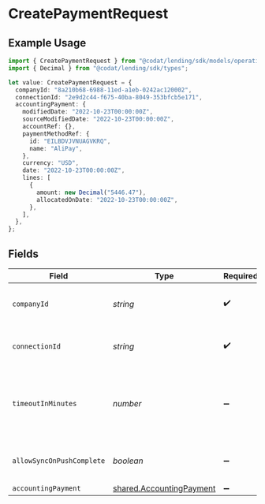 # CreatePaymentRequest

## Example Usage

```typescript
import { CreatePaymentRequest } from "@codat/lending/sdk/models/operations";
import { Decimal } from "@codat/lending/sdk/types";

let value: CreatePaymentRequest = {
  companyId: "8a210b68-6988-11ed-a1eb-0242ac120002",
  connectionId: "2e9d2c44-f675-40ba-8049-353bfcb5e171",
  accountingPayment: {
    modifiedDate: "2022-10-23T00:00:00Z",
    sourceModifiedDate: "2022-10-23T00:00:00Z",
    accountRef: {},
    paymentMethodRef: {
      id: "EILBDVJVNUAGVKRQ",
      name: "AliPay",
    },
    currency: "USD",
    date: "2022-10-23T00:00:00Z",
    lines: [
      {
        amount: new Decimal("5446.47"),
        allocatedOnDate: "2022-10-23T00:00:00Z",
      },
    ],
  },
};
```

## Fields

| Field                                                                       | Type                                                                        | Required                                                                    | Description                                                                 | Example                                                                     |
| --------------------------------------------------------------------------- | --------------------------------------------------------------------------- | --------------------------------------------------------------------------- | --------------------------------------------------------------------------- | --------------------------------------------------------------------------- |
| `companyId`                                                                 | *string*                                                                    | :heavy_check_mark:                                                          | Unique identifier for a company.                                            | 8a210b68-6988-11ed-a1eb-0242ac120002                                        |
| `connectionId`                                                              | *string*                                                                    | :heavy_check_mark:                                                          | Unique identifier for a connection.                                         | 2e9d2c44-f675-40ba-8049-353bfcb5e171                                        |
| `timeoutInMinutes`                                                          | *number*                                                                    | :heavy_minus_sign:                                                          | Time limit for the push operation to complete before it is timed out.       |                                                                             |
| `allowSyncOnPushComplete`                                                   | *boolean*                                                                   | :heavy_minus_sign:                                                          | Allow a sync upon push completion.                                          |                                                                             |
| `accountingPayment`                                                         | [shared.AccountingPayment](../../../sdk/models/shared/accountingpayment.md) | :heavy_minus_sign:                                                          | N/A                                                                         |                                                                             |